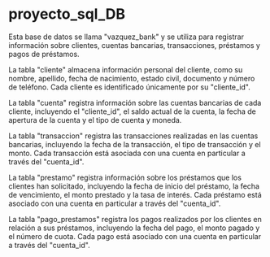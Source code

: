 # proyecto_sql_DB

Esta base de datos se llama "vazquez_bank" y se utiliza para registrar información sobre clientes, cuentas bancarias, transacciones, préstamos y pagos de préstamos.

La tabla "cliente" almacena información personal del cliente, como su nombre, apellido, fecha de nacimiento, estado civil, documento y número de teléfono. Cada cliente es identificado únicamente por su "cliente_id".

La tabla "cuenta" registra información sobre las cuentas bancarias de cada cliente, incluyendo el "cliente_id", el saldo actual de la cuenta, la fecha de apertura de la cuenta y el tipo de cuenta y moneda.

La tabla "transaccion" registra las transacciones realizadas en las cuentas bancarias, incluyendo la fecha de la transacción, el tipo de transacción y el monto. Cada transacción está asociada con una cuenta en particular a través del "cuenta_id".

La tabla "prestamo" registra información sobre los préstamos que los clientes han solicitado, incluyendo la fecha de inicio del préstamo, la fecha de vencimiento, el monto prestado y la tasa de interés. Cada préstamo está asociado con una cuenta en particular a través del "cuenta_id".

La tabla "pago_prestamos" registra los pagos realizados por los clientes en relación a sus préstamos, incluyendo la fecha del pago, el monto pagado y el número de cuota. Cada pago está asociado con una cuenta en particular a través del "cuenta_id".




